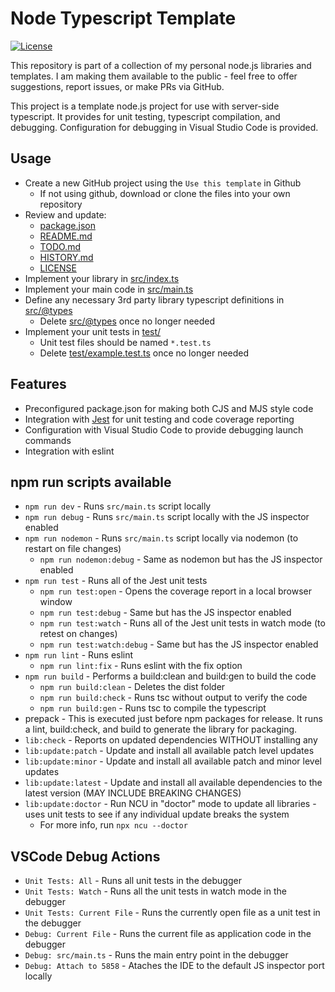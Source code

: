 # Node Typescript Template
[![License](https://img.shields.io/badge/License-Apache%202.0-blue.svg)](https://opensource.org/licenses/Apache-2.0)

This repository is part of a collection of my personal node.js libraries and templates.  I am making them available to the public - feel free to offer suggestions, report issues, or make PRs via GitHub.

This project is a template node.js project for use with server-side typescript.  It provides for unit testing, typescript compilation, and debugging.  Configuration for debugging in Visual Studio Code is provided.

## Usage

- Create a new GitHub project using the ```Use this template``` in Github
    - If not using github, download or clone the files into your own repository
- Review and update:
    - [package.json](./package.json)
    - [README.md](./README.md)
    - [TODO.md](./TODO.md)
    - [HISTORY.md](./HISTORY.md)
    - [LICENSE](./LICENSE)
- Implement your library in [src/index.ts](./src/index.ts)
- Implement your main code in [src/main.ts](./src/main.ts)
- Define any necessary 3rd party library typescript definitions in [src/@types](./src/@types)
    - Delete [src/@types](./src/@types/example-module) once no longer needed
- Implement your unit tests in [test/](./test)
    - Unit test files should be named ```*.test.ts```
    - Delete [test/example.test.ts](./test/example.test.ts) once no longer needed

## Features

- Preconfigured package.json for making both CJS and MJS style code
- Integration with [Jest](https://jestjs.io/) for unit testing and code coverage reporting
- Configuration with Visual Studio Code to provide debugging launch commands
- Integration with eslint

## npm run scripts available

- ```npm run dev``` - Runs ```src/main.ts``` script locally
- ```npm run debug``` - Runs ```src/main.ts``` script locally with the JS inspector enabled
- ```npm run nodemon``` - Runs ```src/main.ts``` script locally via nodemon (to restart on file changes)
    - ```npm run nodemon:debug``` - Same as nodemon but has the JS inspector enabled
- ```npm run test``` - Runs all of the Jest unit tests
    - ```npm run test:open``` - Opens the coverage report in a local browser window
    - ```npm run test:debug``` - Same but has the JS inspector enabled
    - ```npm run test:watch``` - Runs all of the Jest unit tests in watch mode (to retest on changes)
    - ```npm run test:watch:debug``` - Same but has the JS inspector enabled
- ```npm run lint``` - Runs eslint
    - ```npm run lint:fix``` - Runs eslint with the fix option
- ```npm run build``` - Performs a build:clean and build:gen to build the code
    - ```npm run build:clean``` - Deletes the dist folder
    - ```npm run build:check``` - Runs tsc without output to verify the code
    - ```npm run build:gen``` - Runs tsc to compile the typescript
- prepack - This is executed just before npm packages for release.  It runs a lint, build:check, and build to generate the library for packaging.
- ```lib:check``` - Reports on updated dependencies WITHOUT installing any
- ```lib:update:patch``` - Update and install all available patch level updates
- ```lib:update:minor``` - Update and install all available patch and minor level updates
- ```lib:update:latest``` - Update and install all available dependencies to the latest version (MAY INCLUDE BREAKING CHANGES)
- ```lib:update:doctor``` - Run NCU in "doctor" mode to update all libraries - uses unit tests to see if any individual update breaks the system
    - For more info, run ```npx ncu --doctor```

## VSCode Debug Actions

- ```Unit Tests: All``` - Runs all unit tests in the debugger
- ```Unit Tests: Watch``` - Runs all the unit tests in watch mode in the debugger
- ```Unit Tests: Current File``` - Runs the currently open file as a unit test in the debugger
- ```Debug: Current File``` - Runs the current file as application code in the debugger
- ```Debug: src/main.ts``` - Runs the main entry point in the debugger
- ```Debug: Attach to 5858``` - Ataches the IDE to the default JS inspector port locally
